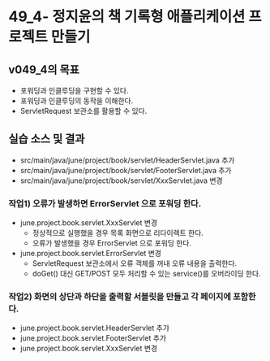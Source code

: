 # 49_4- 정지윤의 책 기록형 애플리케이션 프로젝트 만들기

## v049_4의 목표

- 포워딩과 인클루딩을 구현할 수 있다.
- 포워딩과 인클루딩의 동작을 이해한다.
- ServletRequest 보관소를 활용할 수 있다.

## 실습 소스 및 결과

- src/main/java/june/project/book/servlet/HeaderServlet.java 추가
- src/main/java/june/project/book/servlet/FooterServlet.java 추가
- src/main/java/june/project/book/servlet/XxxServlet.java 변경

### 작업1) 오류가 발생하면 ErrorServlet 으로 포워딩 한다.

- june.project.book.servlet.XxxServlet 변경 
  - 정상적으로 실행했을 경우 목록 화면으로 리다이렉트 한다.
  - 오류가 발생했을 경우 ErrorServlet 으로 포워딩 한다.
- june.project.book.servlet.ErrorServlet 변경
  - ServletRequest 보관소에서 오류 객체를 꺼내 오류 내용을 출력한다. 
  - doGet() 대신 GET/POST 모두 처리할 수 있는 service()를 오버라이딩 한다.

### 작업2) 화면의 상단과 하단을 출력할 서블릿을 만들고 각 페이지에 포함한다.

- june.project.book.servlet.HeaderServlet 추가
- june.project.book.servlet.FooterServlet 추가
- june.project.book.servlet.XxxServlet 변경
